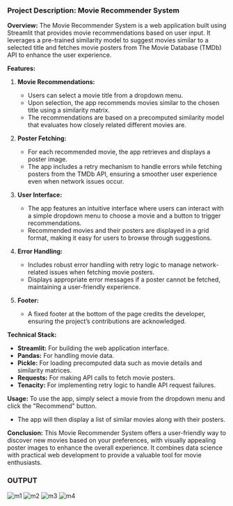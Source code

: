 ### Project Description: Movie Recommender System

**Overview:**
The Movie Recommender System is a web application built using Streamlit that provides movie recommendations based on user input. It leverages a pre-trained similarity model to suggest movies similar to a selected title and fetches movie posters from The Movie Database (TMDb) API to enhance the user experience.

**Features:**

1. **Movie Recommendations:**
   - Users can select a movie title from a dropdown menu.
   - Upon selection, the app recommends movies similar to the chosen title using a similarity matrix.
   - The recommendations are based on a precomputed similarity model that evaluates how closely related different movies are.

2. **Poster Fetching:**
   - For each recommended movie, the app retrieves and displays a poster image.
   - The app includes a retry mechanism to handle errors while fetching posters from the TMDb API, ensuring a smoother user experience even when network issues occur.

3. **User Interface:**
   - The app features an intuitive interface where users can interact with a simple dropdown menu to choose a movie and a button to trigger recommendations.
   - Recommended movies and their posters are displayed in a grid format, making it easy for users to browse through suggestions.

4. **Error Handling:**
   - Includes robust error handling with retry logic to manage network-related issues when fetching movie posters.
   - Displays appropriate error messages if a poster cannot be fetched, maintaining a user-friendly experience.

5. **Footer:**
   - A fixed footer at the bottom of the page credits the developer, ensuring the project’s contributions are acknowledged.

**Technical Stack:**
- **Streamlit:** For building the web application interface.
- **Pandas:** For handling movie data.
- **Pickle:** For loading precomputed data such as movie details and similarity matrices.
- **Requests:** For making API calls to fetch movie posters.
- **Tenacity:** For implementing retry logic to handle API request failures.

**Usage:**
 To use the app, simply select a movie from the dropdown menu and click the "Recommend" button.
- The app will then display a list of similar movies along with their posters.

**Conclusion:**
This Movie Recommender System offers a user-friendly way to discover new movies based on your preferences, with visually appealing poster images to enhance the overall experience. It combines data science with practical web development to provide a valuable tool for movie enthusiasts.

### OUTPUT


![m1](https://github.com/user-attachments/assets/6e706c40-9597-4679-a228-00c3ce229306)
![m2](https://github.com/user-attachments/assets/c5b167c9-5817-427e-9eb1-3e0484361bc4)
![m3](https://github.com/user-attachments/assets/fcb1d684-bb40-4cb9-8319-c30a6b8d5c6c)
![m4](https://github.com/user-attachments/assets/5e132768-071d-4d78-a4c1-9cfda2e8c52d)
